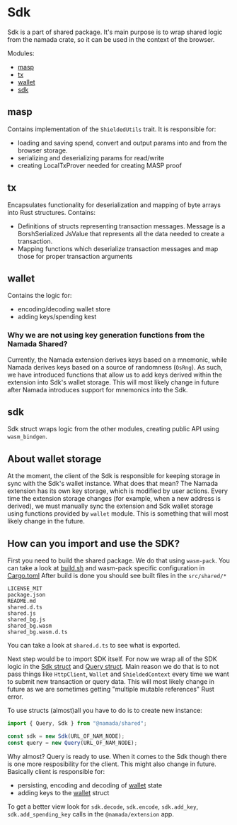 # Sdk

Sdk is a part of shared package. It's main purpose is to wrap shared logic from the namada crate, so it can be used in the context of the browser.

Modules:

- [masp](#masp)
- [tx](#tx)
- [wallet](#wallet)
- [sdk](#sdk)

## masp

Contains implementation of the `ShieldedUtils` trait. It is responsible for:

- loading and saving spend, convert and output params into and from the browser storage.
- serializing and deserializing params for read/write
- creating LocalTxProver needed for creating MASP proof

## tx

Encapsulates functionality for deserialization and mapping of byte arrays into Rust structures.
Contains:

- Definitions of structs representing transaction messages. Message is a BorshSerialized JsValue that represents all the data needed to create a transaction.
- Mapping functions which deserialize transaction messages and map those for proper transaction arguments

## wallet

Contains the logic for:

- encoding/decoding wallet store
- adding keys/spending kest

### Why we are not using key generation functions from the Namada Shared?

Currently, the Namada extension derives keys based on a mnemonic, while Namada derives keys based on a source of randomness (`OsRng`). As such, we have introduced functions that allow us to add keys derived within the extension into Sdk's wallet storage. This will most likely change in future after Namada introduces support for mnemonics into the Sdk.

## sdk

Sdk struct wraps logic from the other modules, creating public API using `wasm_bindgen`.

## About wallet storage

At the moment, the client of the Sdk is responsible for keeping storage in sync with the Sdk's wallet instance. What does that mean? The Namada extension has its own key storage, which is modified by user actions. Every time the extension storage changes (for example, when a new address is derived), we must manually sync the extension and Sdk wallet storage
using functions provided by `wallet` module. This is something that will most likely change in the future.

## How can you import and use the SDK?
First you need to build the shared package. We do that using `wasm-pack`.
You can take a look at [build.sh](https://github.com/anoma/namada-interface/blob/main/packages/shared/scripts/build.sh) and wasm-pack specific configuration in [Cargo.toml](https://github.com/anoma/namada-interface/blob/main/packages/shared/lib/Cargo.toml)
After build is done you should see built files in the `src/shared/*`
```
LICENSE_MIT
package.json
README.md
shared.d.ts
shared.js
shared_bg.js
shared_bg.wasm
shared_bg.wasm.d.ts
```
You can take a look at `shared.d.ts` to see what is exported.

Next step would be to import SDK itself.
For now we wrap all of the SDK logic in the [Sdk struct](https://github.com/anoma/namada-interface/blob/main/packages/shared/lib/src/sdk/mod.rs) and [Query struct](https://github.com/anoma/namada-interface/blob/main/packages/shared/lib/src/query.rs). Main reason we do that is to not pass things like `HttpClient`, `Wallet` and `ShieldedContext` every time we want to submit new transaction or query data. This will most likely change in future as we are sometimes getting "multiple mutable references" Rust error.

To use structs (almost)all you have to do is to create new instance:
```ts
import { Query, Sdk } from "@namada/shared";

const sdk = new Sdk(URL_OF_NAM_NODE);
const query = new Query(URL_OF_NAM_NODE);
```
Why almost?
Query is ready to use. When it comes to the Sdk though there is one more resposibility for the client. This might also change in future. Basically client is responsible for:
- persisting, encoding and decoding of [wallet](https://github.com/anoma/namada-interface/blob/main/packages/shared/lib/src/sdk/wallet.rs) state
- adding keys to the [wallet](https://github.com/anoma/namada-interface/blob/main/packages/shared/lib/src/sdk/wallet.rs) struct

To get a better view look for `sdk.decode`, `sdk.encode`, `sdk.add_key`, `sdk.add_spending_key` calls in the `@namada/extension` app.
